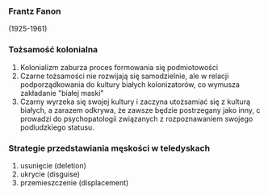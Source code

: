 

### Frantz Fanon
(1925-1961)


### Tożsamość kolonialna

1. Kolonializm zaburza proces formowania się podmiotowości
2. Czarne tożsamości nie rozwijają się samodzielnie, ale w relacji podporządkowania do kultury białych kolonizatorów, co wymusza zakładanie "białej maski"
3. Czarny wyrzeka się swojej kultury i zaczyna utożsamiać się z kulturą białych, a zarazem odkrywa, że zawsze będzie postrzegany jako inny, c prowadzi do psychopatologii związanych z rozpoznawaniem swojego podludzkiego statusu.


### Strategie przedstawiania męskości w teledyskach

1. usunięcie (deletion)
2. ukrycie (disguise)
3. przemieszczenie (displacement)

